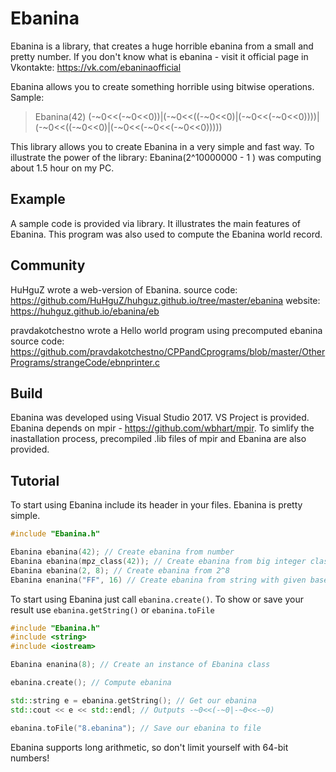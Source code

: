 # Ebanina
Ebanina is a library, that creates a huge horrible ebanina from a small and pretty number. If you don't know what is ebanina - visit it official page in Vkontakte: https://vk.com/ebaninaofficial

Ebanina allows you to create something horrible using bitwise operations. Sample:
> Ebanina(42)
> (-~0<<(-~0<<0))|(-~0<<((-~0<<0)|(-~0<<(-~0<<0))))|(-~0<<((-~0<<0)|(-~0<<(-~0<<(-~0<<0)))))

This library allows you to create Ebanina in a very simple and fast way. To illustrate the power of the library: Ebanina(2^10000000 - 1 ) was computing about 1.5 hour on my PC.

## Example
A sample code is provided via library. It illustrates the main features of Ebanina. This program was also used to compute the Ebanina world record.

## Community
HuHguZ wrote a web-version of Ebanina.
source code: https://github.com/HuHguZ/huhguz.github.io/tree/master/ebanina
website: https://huhguz.github.io/ebanina/eb

pravdakotchestno wrote a Hello world program using precomputed ebanina
source code: https://github.com/pravdakotchestno/CPPandCprograms/blob/master/OtherPrograms/strangeCode/ebnprinter.c

## Build
Ebanina was developed using Visual Studio 2017. VS Project is provided. Ebanina depends on mpir - https://github.com/wbhart/mpir. To simlify the inastallation process, precompiled .lib files of mpir and Ebanina are also provided.

## Tutorial
To start using Ebanina include its header in your files.
Ebanina is pretty simple.
```cpp
#include "Ebanina.h"

Ebanina ebanina(42); // Create ebanina from number
Ebanina ebanina(mpz_class(42)); // Create ebanina from big integer class
Ebanina ebanina(2, 8); // Create ebanina from 2^8
Ebanina enanina("FF", 16) // Create ebanina from string with given base
```

To start using Ebanina just call `ebanina.create()`. To show or save your result use `ebanina.getString()` or `ebanina.toFile`

```cpp
#include "Ebanina.h"
#include <string>
#include <iostream>

Ebanina enanina(8); // Create an instance of Ebanina class

ebanina.create(); // Compute ebanina

std::string e = ebanina.getString(); // Get our ebanina
std::cout << e << std::endl; // Outputs -~0<<(-~0|-~0<<-~0)

ebanina.toFile("8.ebanina"); // Save our ebanina to file
```

Ebanina supports long arithmetic, so don't limit yourself with 64-bit numbers!